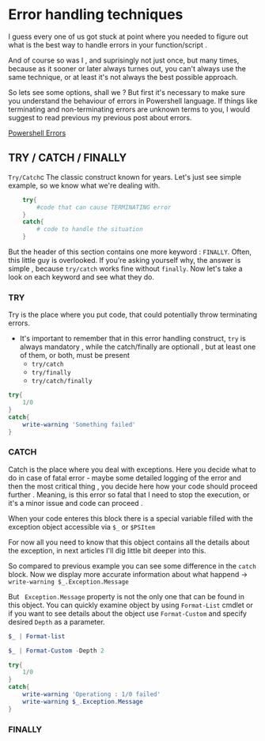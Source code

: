 # Error handling techniques

I guess every one of us got stuck at point where you needed to figure out what is the best way to handle errors in your function/script .

And of course so was I , and suprisingly not just once, but many times, because as it sooner or later always turnes out, you can't always use the same technique, or at least it's not always the best possible approach.

So lets see some options, shall we ?
But first it's necessary to make sure you understand the behaviour of errors in Powershell language.
If things like terminating and non-terminating errors are unknown terms to you, I would suggest to read previous my previous post about errors.

[Powershell Errors](https://theczechguy.github.io/Powershell-Errors/)


## TRY / CATCH / FINALLY
`Try/Catch`c The classic construct known for years.
Let's just see simple example, so we know what we're dealing with.

``` Powershell
    try{
        #code that can cause TERMINATING error
    }
    catch{
        # code to handle the situation
    }
```

But the header of this section contains one more keyword : `FINALLY`.
Often, this little guy is  overlooked. If you're asking yourself why, the answer is simple , because `try/catch` works fine without `finally`.
Now let's take a look on each keyword and see what they do.

### TRY
Try is the place where you put code, that could potentially throw terminating errors.
- It's important to remember that in this error handling construct, `try` is always mandatory , while the catch/finally are optionall , but at least one of them, or both, must be present
  - `try/catch`
  - `try/finally`
  - `try/catch/finally`

``` Powershell
try{
    1/0
}
catch{
    write-warning 'Something failed'
}
```

### CATCH
Catch is the place where you deal with exceptions.
Here you decide what to do in case of fatal error - maybe some detailed logging of the error and then the most critical thing , you decide here how your code should proceed further . Meaning, is this error so fatal that I need to stop the execution, or it's a minor issue and code can proceed .

When your code enteres this block there is a special variable filled with the exception object accessible via `$_` or `$PSItem`

For now all you need to know that this object contains all the details about the exception, in next articles I'll dig little bit deeper into this.

So compared to previous example you can see some difference in the `catch` block. Now we display more accurate information about what happend -> ```write-warning $_.Exception.Message```

But ``` Exception.Message``` property is not the only one that can be found in this object.
You can quickly examine object by using ```Format-List``` cmdlet or if you want to see details about the object use ```Format-Custom``` and specify desired `Depth` as a parameter.

``` Powershell
$_ | Format-list

$_ | Format-Custom -Depth 2
```

``` Powershell
try{
    1/0
}
catch{
    write-warning 'Operationg : 1/0 failed'
    write-warning $_.Exception.Message
}
```

### FINALLY